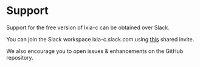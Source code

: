 # Support

Support for the free version of Ixia-c can be obtained over Slack.

You can join the Slack workspace ixia-c.slack.com using [this](https://join.slack.com/t/ixia-c/shared_invite/zt-q6bgw5qr-I1Ils1008QX8xWk8bYYruQ) shared invite.

We also encourage you to open issues & enhancements on the GitHub repository.
